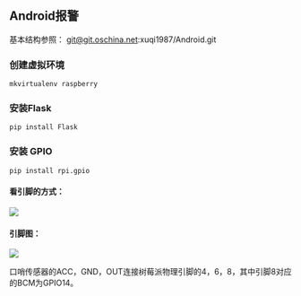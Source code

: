## Android报警

基本结构参照：
git@git.oschina.net:xuqi1987/Android.git

### 创建虚拟环境

	mkvirtualenv raspberry

### 安装Flask
	
	pip install Flask
	
### 安装 GPIO
	
	pip install rpi.gpio

#### 看引脚的方式：

![](http://cl.ly/3k0L373q213E/Image%202016-03-19%20at%203.31.20%20%E4%B8%8B%E5%8D%88.png)

#### 引脚图：

![](http://cl.ly/0G0g2r3l1E3i/Image%202016-03-19%20at%204.01.31%20%E4%B8%8B%E5%8D%88.png)

口哨传感器的ACC，GND，OUT连接树莓派物理引脚的4，6，8，其中引脚8对应的BCM为GPIO14。





